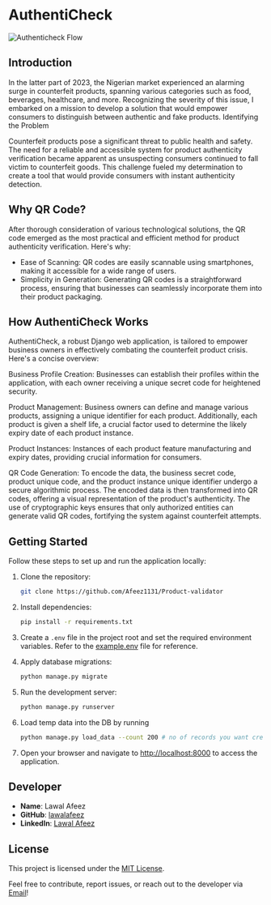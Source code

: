 # AuthentiCheck
![Authenticheck Flow](https://drive.usercontent.google.com/download?id=1aBM2IO0QKzrOrdRP25K2bR0-DGgEt5T2)
## Introduction
In the latter part of 2023, the Nigerian market experienced an alarming surge in counterfeit products, spanning various categories such as food, beverages, healthcare, and more. Recognizing the severity of this issue, I embarked on a mission to develop a solution that would empower consumers to distinguish between authentic and fake products.
Identifying the Problem

Counterfeit products pose a significant threat to public health and safety. The need for a reliable and accessible system for product authenticity verification became apparent as unsuspecting consumers continued to fall victim to counterfeit goods. This challenge fueled my determination to create a tool that would provide consumers with instant authenticity detection.

## Why QR Code?

After thorough consideration of various technological solutions, the QR code emerged as the most practical and efficient method for product authenticity verification. Here's why:

- Ease of Scanning: QR codes are easily scannable using smartphones, making it accessible for a wide range of users.
- Simplicity in Generation: Generating QR codes is a straightforward process, ensuring that businesses can seamlessly incorporate them into their product packaging.

## How AuthentiCheck Works

AuthentiCheck, a robust Django web application, is tailored to empower business owners in effectively combating the counterfeit product crisis. Here's a concise overview:

Business Profile Creation: Businesses can establish their profiles within the application, with each owner receiving a unique secret code for heightened security.

Product Management: Business owners can define and manage various products, assigning a unique identifier for each product. Additionally, each product is given a shelf life, a crucial factor used to determine the likely expiry date of each product instance.

Product Instances: Instances of each product feature manufacturing and expiry dates, providing crucial information for consumers.

QR Code Generation: To encode the data, the business secret code, product unique code, and the product instance unique identifier undergo a secure algorithmic process. The encoded data is then transformed into QR codes, offering a visual representation of the product's authenticity. The use of cryptographic keys ensures that only authorized entities can generate valid QR codes, fortifying the system against counterfeit attempts.

## Getting Started

Follow these steps to set up and run the application locally:

1. Clone the repository:
   ```bash
   git clone https://github.com/Afeez1131/Product-validator
   ```

2. Install dependencies:
   ```bash
   pip install -r requirements.txt
   ```

3. Create a `.env` file in the project root and set the required environment variables. Refer to the [example.env](example.env) file for reference.

4. Apply database migrations:
   ```bash
   python manage.py migrate
   ```

5. Run the development server:
   ```bash
   python manage.py runserver
   ```
6. Load temp data into the DB by running
   ```bash
   python manage.py load_data --count 200 # no of records you want created
   ```
6. Open your browser and navigate to [http://localhost:8000](http://localhost:8000) to access the application.

## Developer

- **Name**: Lawal Afeez
- **GitHub**: [lawalafeez](https://github.com/afeez1131)
- **LinkedIn**: [Lawal Afeez](https://www.linkedin.com/in/lawal-afeez/)

## License

This project is licensed under the [MIT License](LICENSE).

Feel free to contribute, report issues, or reach out to the developer via [Email](mailto:lawalafeez052@gmail.com)!